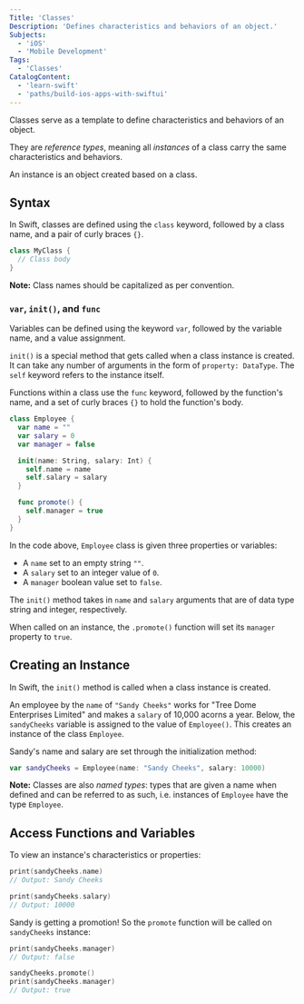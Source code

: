 ```yaml
---
Title: 'Classes'
Description: 'Defines characteristics and behaviors of an object.'
Subjects:
  - 'iOS'
  - 'Mobile Development'
Tags:
  - 'Classes'
CatalogContent:
  - 'learn-swift'
  - 'paths/build-ios-apps-with-swiftui'
---
```


Classes serve as a template to define characteristics and behaviors of an object.

They are _reference types_, meaning all _instances_ of a class carry the same characteristics and behaviors.

An instance is an object created based on a class.

## Syntax

In Swift, classes are defined using the `class` keyword, followed by a class name, and a pair of curly braces `{}`.

```swift
class MyClass {
  // Class body
}
```

**Note:** Class names should be capitalized as per convention.

### `var`, `init()`, and `func`

Variables can be defined using the keyword `var`, followed by the variable name, and a value assignment.

`init()` is a special method that gets called when a class instance is created. It can take any number of arguments in the form of `property: DataType`. The `self` keyword refers to the instance itself.

Functions within a class use the `func` keyword, followed by the function's name, and a set of curly braces `{}` to hold the function's body.

```swift
class Employee {
  var name = ""
  var salary = 0
  var manager = false

  init(name: String, salary: Int) {
    self.name = name
    self.salary = salary
  }

  func promote() {
    self.manager = true
  }
}
```

In the code above, `Employee` class is given three properties or variables:

- A `name` set to an empty string `""`.
- A `salary` set to an integer value of `0`.
- A `manager` boolean value set to `false`.

The `init()` method takes in `name` and `salary` arguments that are of data type string and integer, respectively.

When called on an instance, the `.promote()` function will set its `manager` property to `true`.

## Creating an Instance

In Swift, the `init()` method is called when a class instance is created.

An employee by the `name` of `"Sandy Cheeks"` works for "Tree Dome Enterprises Limited" and makes a `salary` of 10,000 acorns a year. Below, the `sandyCheeks` variable is assigned to the value of `Employee()`. This creates an instance of the class `Employee`.

Sandy's name and salary are set through the initialization method:

```swift
var sandyCheeks = Employee(name: "Sandy Cheeks", salary: 10000)
```

**Note:** Classes are also _named types_: types that are given a name when defined and can be referred to as such, i.e. instances of `Employee` have the type `Employee`.

## Access Functions and Variables

To view an instance's characteristics or properties:

```swift
print(sandyCheeks.name)
// Output: Sandy Cheeks

print(sandyCheeks.salary)
// Output: 10000
```

Sandy is getting a promotion! So the `promote` function will be called on `sandyCheeks` instance:

```swift
print(sandyCheeks.manager)
// Output: false

sandyCheeks.promote()
print(sandyCheeks.manager)
// Output: true
```
